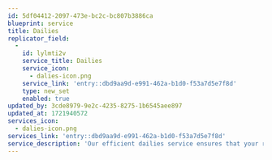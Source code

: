 ```yaml
---
id: 5df04412-2097-473e-bc2c-bc807b3886ca
blueprint: service
title: Dailies
replicator_field:
  -
    id: lylmti2v
    service_title: Dailies
    service_icon:
      - dalies-icon.png
    service_link: 'entry::dbd9aa9d-e991-462a-b1d0-f53a7d5e7f8d'
    type: new_set
    enabled: true
updated_by: 3cde8979-9e2c-4235-8275-1b6545aee897
updated_at: 1721940572
services_icon:
  - dalies-icon.png
services_link: 'entry::dbd9aa9d-e991-462a-b1d0-f53a7d5e7f8d'
service_description: 'Our efficient dailies service ensures that your raw footage is processed and ready for review quickly, allowing you to stay on schedule and make informed decisions during production.'
---
```

